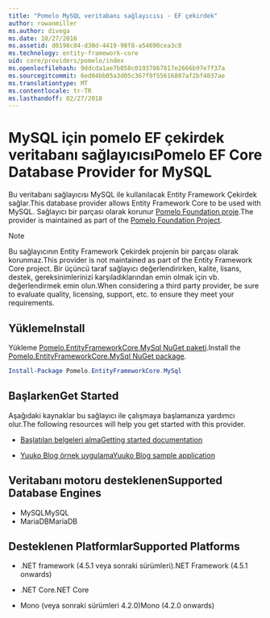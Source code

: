 ```yaml
---
title: "Pomelo MySQL veritabanı sağlayıcısı - EF çekirdek"
author: rowanmiller
ms.author: divega
ms.date: 10/27/2016
ms.assetid: d0198c04-d30d-4419-98f8-a54690cea3c8
ms.technology: entity-framework-core
uid: core/providers/pomelo/index
ms.openlocfilehash: 9ddcda1ae7b058c01937867817e2666b97e7f37a
ms.sourcegitcommit: 6ed04bb05a3d05c367f0f55616807af2bf4037ae
ms.translationtype: MT
ms.contentlocale: tr-TR
ms.lasthandoff: 02/27/2018
---
```

# <a name="pomelo-ef-core-database-provider-for-mysql"></a><span data-ttu-id="ef4ef-102">MySQL için pomelo EF çekirdek veritabanı sağlayıcısı</span><span class="sxs-lookup"><span data-stu-id="ef4ef-102">Pomelo EF Core Database Provider for MySQL</span></span>

<span data-ttu-id="ef4ef-103">Bu veritabanı sağlayıcısı MySQL ile kullanılacak Entity Framework Çekirdek sağlar.</span><span class="sxs-lookup"><span data-stu-id="ef4ef-103">This database provider allows Entity Framework Core to be used with MySQL.</span></span> <span data-ttu-id="ef4ef-104">Sağlayıcı bir parçası olarak korunur [Pomelo Foundation proje](https://github.com/PomeloFoundation/Pomelo.EntityFrameworkCore.MySql).</span><span class="sxs-lookup"><span data-stu-id="ef4ef-104">The provider is maintained as part of the [Pomelo Foundation Project](https://github.com/PomeloFoundation/Pomelo.EntityFrameworkCore.MySql).</span></span>

> [!NOTE]  
>
> <span data-ttu-id="ef4ef-105">Bu sağlayıcının Entity Framework Çekirdek projenin bir parçası olarak korunmaz.</span><span class="sxs-lookup"><span data-stu-id="ef4ef-105">This provider is not maintained as part of the Entity Framework Core project.</span></span> <span data-ttu-id="ef4ef-106">Bir üçüncü taraf sağlayıcı değerlendirirken, kalite, lisans, destek, gereksinimlerinizi karşıladıklarından emin olmak için vb. değerlendirmek emin olun.</span><span class="sxs-lookup"><span data-stu-id="ef4ef-106">When considering a third party provider, be sure to evaluate quality, licensing, support, etc. to ensure they meet your requirements.</span></span>

## <a name="install"></a><span data-ttu-id="ef4ef-107">Yükleme</span><span class="sxs-lookup"><span data-stu-id="ef4ef-107">Install</span></span>

<span data-ttu-id="ef4ef-108">Yükleme [Pomelo.EntityFrameworkCore.MySql NuGet paketi](https://www.nuget.org/packages/Pomelo.EntityFrameworkCore.MySql).</span><span class="sxs-lookup"><span data-stu-id="ef4ef-108">Install the [Pomelo.EntityFrameworkCore.MySql NuGet package](https://www.nuget.org/packages/Pomelo.EntityFrameworkCore.MySql).</span></span>

``` powershell
Install-Package Pomelo.EntityFrameworkCore.MySql
```

## <a name="get-started"></a><span data-ttu-id="ef4ef-109">Başlarken</span><span class="sxs-lookup"><span data-stu-id="ef4ef-109">Get Started</span></span>

<span data-ttu-id="ef4ef-110">Aşağıdaki kaynaklar bu sağlayıcı ile çalışmaya başlamanıza yardımcı olur.</span><span class="sxs-lookup"><span data-stu-id="ef4ef-110">The following resources will help you get started with this provider.</span></span>
* [<span data-ttu-id="ef4ef-111">Başlatılan belgeleri alma</span><span class="sxs-lookup"><span data-stu-id="ef4ef-111">Getting started documentation</span></span>](https://github.com/PomeloFoundation/Pomelo.EntityFrameworkCore.MySql/blob/master/README.md#getting-started)

* [<span data-ttu-id="ef4ef-112">Yuuko Blog örnek uygulama</span><span class="sxs-lookup"><span data-stu-id="ef4ef-112">Yuuko Blog sample application</span></span>](https://github.com/PomeloFoundation/YuukoBlog)

## <a name="supported-database-engines"></a><span data-ttu-id="ef4ef-113">Veritabanı motoru desteklenen</span><span class="sxs-lookup"><span data-stu-id="ef4ef-113">Supported Database Engines</span></span>

* <span data-ttu-id="ef4ef-114">MySQL</span><span class="sxs-lookup"><span data-stu-id="ef4ef-114">MySQL</span></span>
* <span data-ttu-id="ef4ef-115">MariaDB</span><span class="sxs-lookup"><span data-stu-id="ef4ef-115">MariaDB</span></span>

## <a name="supported-platforms"></a><span data-ttu-id="ef4ef-116">Desteklenen Platformlar</span><span class="sxs-lookup"><span data-stu-id="ef4ef-116">Supported Platforms</span></span>

* <span data-ttu-id="ef4ef-117">.NET framework (4.5.1 veya sonraki sürümleri)</span><span class="sxs-lookup"><span data-stu-id="ef4ef-117">.NET Framework (4.5.1 onwards)</span></span>

* <span data-ttu-id="ef4ef-118">.NET Core</span><span class="sxs-lookup"><span data-stu-id="ef4ef-118">.NET Core</span></span>

* <span data-ttu-id="ef4ef-119">Mono (veya sonraki sürümleri 4.2.0)</span><span class="sxs-lookup"><span data-stu-id="ef4ef-119">Mono (4.2.0 onwards)</span></span>
